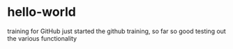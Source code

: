 # hello-world
training for GitHub
just started the github training, so far so good
testing out the various functionality
